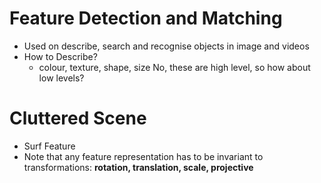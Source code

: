 # Feature Detection and Matching
- Used on describe, search and recognise objects in image and videos
- How to Describe? 
	- colour, texture, shape, size
 No, these are high level, so how about low levels? 
# Cluttered Scene
- Surf Feature
- Note that any feature representation has to be invariant to transformations: 
**rotation, translation, scale, projective**